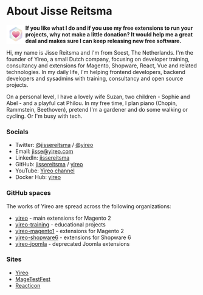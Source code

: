 # About Jisse Reitsma

<img align="left" width="50" height="50" src="github-love.png">

**If you like what I do and if you use my free extensions to run your projects, why not make a little donation? It would help me
a great deal and makes sure I can keep releasing new free software.**

Hi, my name is Jisse Reitsma and I'm from Soest, The Netherlands. I'm the founder of Yireo, a small Dutch company, focusing on developer training, consultancy and extensions for Magento, Shopware, React, Vue and related technologies. In my daily life, I'm helping frontend developers, backend developers and sysadmins with training, consultancy and open source projects. 

On a personal level, I have a lovely wife Suzan, two children - Sophie and Abel - and a playful cat Philou. In my free time, I plan piano (Chopin, Rammstein, Beethoven), pretend I'm a gardener and do some walking or cycling. Or I'm busy with tech.

### Socials
- Twitter: [@jissereitsma](https://twitter.com/jissereitsma) / [@yireo](https://twitter.com/yireo)
- Email: [jisse@yireo.com](mailto:jisse@yireo.com)
- LinkedIn: [jissereitsma](https://www.linkedin.com/in/jissereitsma)
- GitHub: [jissereitsma](https://github.com/jissereitsma) / [yireo](https://github.com/yireo)
- YouTube: [Yireo channel](https://www.youtube.com/c/yireo/videos)
- Docker Hub: [yireo](https://hub.docker.com/u/yireo)

### GitHub spaces
The works of Yireo are spread across the following organizations:

- [yireo](https://github.com/yireo) - main extensions for Magento 2
- [yireo-training](https://github.com/yireo-training) - educational projects
- [yireo-magento1](https://github.com/yireo-magento1) - extensions for Magento 2
- [yireo-shopware6](https://github.com/yireo-shopware6)  - extensions for Shopware 6
- [yireo-joomla](https://github.com/yireo-joomla) - deprecated Joomla extensions

### Sites
- [Yireo](https://www.yireo.com/)
- [MageTestFest](https://www.magetestfest.com/)
- [Reacticon](https://reacticon.org/)
